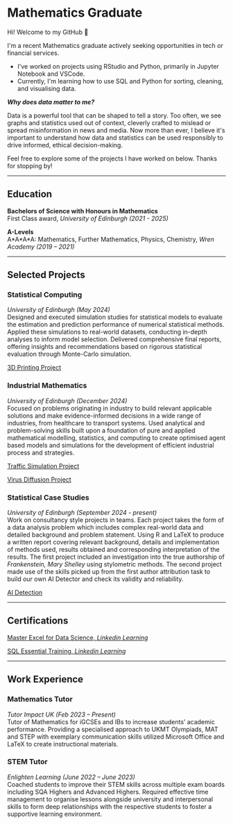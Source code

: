 # Mathematics Graduate

Hi! Welcome to my GitHub 👋

I'm a recent Mathematics graduate actively seeking opportunities in tech or financial services.

- I've worked on projects using RStudio and Python, primarily in Jupyter Notebook and VSCode.
- Currently, I'm learning how to use SQL and Python for sorting, cleaning, and visualising data.

**_Why does data matter to me?_**

Data is a powerful tool that can be shaped to tell a story. Too often, we see graphs and statistics used out of context, cleverly crafted to mislead or spread misinformation in news and media. Now more than ever, I believe it's important to understand how data and statistics can be used responsibly to drive informed, ethical decision-making.

Feel free to explore some of the projects I have worked on below. Thanks for stopping by!

---

## Education
**Bachelors of Science with Honours in Mathematics**  
First Class award, *University of Edinburgh (2021 - 2025)*  

**A-Levels**  
 A\*A\*A\*A: Mathematics, Further Mathematics, Physics, Chemistry, *Wren Academy (2019 – 2021)* 

---

## Selected Projects  
### Statistical Computing  
*University of Edinburgh (May 2024)*  
Designed and executed simulation studies for statistical models to evaluate the estimation and prediction performance of numerical statistical methods. Applied these simulations to real-world datasets, conducting in-depth analyses to inform model selection. Delivered comprehensive final reports, offering insights and recommendations based on rigorous statistical evaluation through Monte-Carlo simulation.

[3D Printing Project](https://github.com/nishideps/3D-Printing)

### Industrial Mathematics  
*University of Edinburgh (December 2024)*  
Focused on problems originating in industry to build relevant applicable solutions and make evidence-informed decisions in a wide range of industries, from healthcare to transport systems. Used analytical and problem-solving skills built upon a foundation of pure and applied mathematical modelling, statistics, and computing to create optimised agent based models and simulations for the development of efficient industrial process and strategies. 

[Traffic Simulation Project](https://github.com/nishideps/Traffic-Simulation)

[Virus Diffusion Project](https://github.com/nishideps/Virus-Diffusion)

### Statistical Case Studies  
*University of Edinburgh (September 2024 - present)*  
Work on consultancy style projects in teams. Each project takes the form of a data analysis problem which includes complex real-world data and detailed background and problem statement. Using R and LaTeX to produce a written report covering relevant background, details and implementation of methods used, results obtained and corresponding interpretation of the results. The first project included an investigation into the true authorship of *Frankenstein, Mary Shelley* using stylometric methods. The second project made use of the skills picked up from the first author attribution task to build our own AI Detector and check its validity and reliability.

[AI Detection](https://github.com/nishideps/AI-Detection)

---

## Certifications
[Master Excel for Data Science, *Linkedin Learning*](https://www.linkedin.com/learning/certificates/4210feaa18302589af70cb6750bf57ad604ed35c015241bf10dd6db3d0c05548?u=50251009)

[SQL Essential Training, *Linkedin Learning*](https://www.linkedin.com/learning/certificates/d66ca5f033f01f9520c1fb8f231e2be718db3074829cb6dac6c4d3af0b5ce405?u=50251009)

---

## Work Experience  
### Mathematics Tutor  
*Tutor Impact UK (Feb 2023 – Present)*  
Tutor of Mathematics for iGCSEs and IBs to increase students’ academic performance. Providing a specialised approach to UKMT Olympiads, MAT and STEP with exemplary communication skills utilized Microsoft Office and LaTeX to create instructional materials.  

### STEM Tutor  
*Enlighten Learning (June 2022 – June 2023)*  
Coached students to improve their STEM skills across multiple exam boards including SQA Highers and Advanced Highers. Required effective time management to organise lessons alongside university and interpersonal skills to form deep relationships with the respective students to foster a supportive learning environment. 
